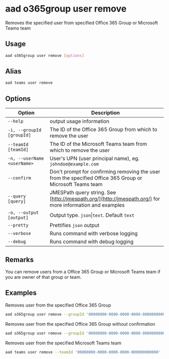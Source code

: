 # aad o365group user remove

Removes the specified user from specified Office 365 Group or Microsoft Teams team

## Usage

```sh
aad o365group user remove [options]
```

## Alias

```sh
aad teams user remove
```

## Options

Option|Description
------|-----------
`--help`|output usage information
`-i, --groupId [groupId]`|The ID of the Office 365 Group from which to remove the user
`--teamId [teamId]`|The ID of the Microsoft Teams team from which to remove the user
`-n, --userName <userName>`|User's UPN (user principal name), eg. `johndoe@example.com`
`--confirm`|Don't prompt for confirming removing the user from the specified Office 365 Group or Microsoft Teams team
`--query [query]`|JMESPath query string. See [http://jmespath.org/](http://jmespath.org/) for more information and examples
`-o, --output [output]`|Output type. `json`&#x7c;`text`. Default `text`
`--pretty`|Prettifies `json` output
`--verbose`|Runs command with verbose logging
`--debug`|Runs command with debug logging

## Remarks

You can remove users from a Office 365 Group or Microsoft Teams team if you are owner of that group or team.

## Examples

Removes user from the specified Office 365 Group

```sh
aad o365group user remove --groupId '00000000-0000-0000-0000-000000000000' --userName 'anne.matthews@contoso.onmicrosoft.com'
```

Removes user from the specified Office 365 Group without confirmation

```sh
aad o365group user remove --groupId '00000000-0000-0000-0000-000000000000' --userName 'anne.matthews@contoso.onmicrosoft.com' --confirm
```

Removes user from the specified Microsoft Teams team

```sh
aad teams user remove --teamId '00000000-0000-0000-0000-000000000000' --userName 'anne.matthews@contoso.onmicrosoft.com'
```